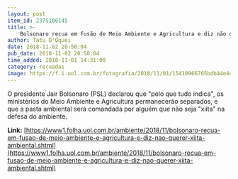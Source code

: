 ```yaml
---
layout: post
item_id: 2375106145
title: >-
    Bolsonaro recua em fusão de Meio Ambiente e Agricultura e diz não querer xiita ambiental
author: Tatu D'Oquei
date: 2018-11-02 20:50:04
pub_date: 2018-11-02 20:50:04
time_added: 2018-11-01 14:31:00
category: recuadas
image: https://f.i.uol.com.br/fotografia/2018/11/01/15410966765bdb44e4cd414_1541096676_3x2_xl.jpg
---
```


O presidente Jair Bolsonaro (PSL) declarou que "pelo que tudo indica", os ministérios do Meio Ambiente e Agricultura permanecerão separados, e que a pasta ambiental será comandada por alguém que não seja "xiita" na defesa do ambiente.

**Link:** [https://www1.folha.uol.com.br/ambiente/2018/11/bolsonaro-recua-em-fusao-de-meio-ambiente-e-agricultura-e-diz-nao-querer-xiita-ambiental.shtml](https://www1.folha.uol.com.br/ambiente/2018/11/bolsonaro-recua-em-fusao-de-meio-ambiente-e-agricultura-e-diz-nao-querer-xiita-ambiental.shtml)

